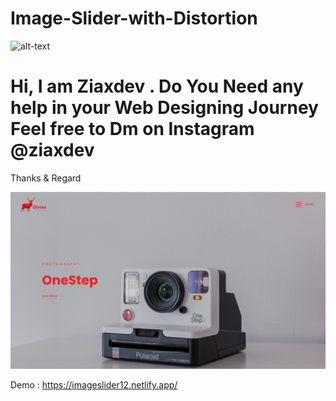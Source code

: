 # Image-Slider-with-Distortion



![alt-text](https://github.com/ZiaCodes/Image-Slider-with-Distortion/blob/main/Screenshot/1.gif)





# Hi, I am Ziaxdev . Do You Need any help in your Web Designing Journey Feel free to Dm on Instagram @ziaxdev 
  Thanks & Regard


![img](https://raw.githubusercontent.com/ZiaCodes/Image-Slider-with-Distortion/main/Screenshot/Screenshot%20(45).png)




Demo : https://imageslider12.netlify.app/
